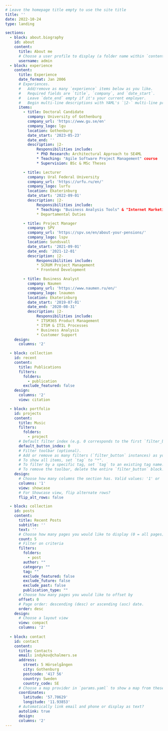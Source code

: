 ```yaml
---
# Leave the homepage title empty to use the site title
title: ''
date: 2022-10-24
type: landing

sections:
  - block: about.biography
    id: about
    content:
      title: About me
      # Choose a user profile to display (a folder name within `content/authors/`)
      username: admin
  - block: experience
    content:
      title: Experience
      date_format: Jan 2006
      # Experiences.
      #   Add/remove as many `experience` items below as you like.
      #   Required fields are `title`, `company`, and `date_start`.
      #   Leave `date_end` empty if it's your current employer.
      #   Begin multi-line descriptions with YAML's `|2-` multi-line prefix.
      items:
        - title: Doctoral Candidate
          company: University of Gothenburg
          company_url: 'https://www.gu.se/en'
          company_logo: lgu
          location: Gothenburg
          date_start: '2023-05-23'
          date_end: ''
          description: |2-
              Responsibilities include:
              * PhD Research: Architectural Approach to SE4ML
              * Teaching: "Agile Software Project Management" course
              * Supervision: BSc & MSc Theses  

        - title: Lecturer
          company: Ural Federal University
          company_url: 'https://urfu.ru/en/'
          company_logo: lurfu
          location: Ekaterinburg
          date_start: '2022-09-01'
          description: |2-
              Responsibilities include:
              * Teaching: "Business Analysis Tools" & "Internet Marketing" courses
              * Departamental Duties

        - title: Project Manager
          company: SPV
          company_url: 'https://spv.se/en/about-your-pensions/'
          company_logo: lspv
          location: Sundsvall
          date_start: '2021-09-01'
          date_end: '2021-12-01'
          description: |2-
              Responsibilities include:
              * SCRUM Project Management
              * Frontend Development

        - title: Business Analyst
          company: Naumen
          company_url: 'https://www.naumen.ru/en/'
          company_logo: lnaumen
          location: Ekaterinburg
          date_start: '2019-07-01'
          date_end: '2020-08-31'
          description: |2-
              Responsibilities include:
              * ITSM365 Product Management
              * ITSM & ITIL Processes
              * Business Analysis
              * Customer Support  
    design:
      columns: '2'

  - block: collection
    id: recent
    content:
      title: Publications
      filters:
        folders:
          - publication
        exclude_featured: false
    design:
      columns: '2'
      view: citation

  - block: portfolio
    id: projects
    content:
      title: Music
      filters:
        folders:
          - project
      # Default filter index (e.g. 0 corresponds to the first `filter_button` instance below).
      default_button_index: 0
      # Filter toolbar (optional).
      # Add or remove as many filters (`filter_button` instances) as you like.
      # To show all items, set `tag` to "*".
      # To filter by a specific tag, set `tag` to an existing tag name.
      # To remove the toolbar, delete the entire `filter_button` block.
    design:
      # Choose how many columns the section has. Valid values: '1' or '2'.
      columns: '1'
      view: showcase
      # For Showcase view, flip alternate rows?
      flip_alt_rows: false

  - block: collection
    id: posts
    content:
      title: Recent Posts
      subtitle: ''
      text: ''
      # Choose how many pages you would like to display (0 = all pages)
      count: 5
      # Filter on criteria
      filters:
        folders:
          - post
        author: ""
        category: ""
        tag: ""
        exclude_featured: false
        exclude_future: false
        exclude_past: false
        publication_type: ""
      # Choose how many pages you would like to offset by
      offset: 0
      # Page order: descending (desc) or ascending (asc) date.
      order: desc
    design:
      # Choose a layout view
      view: compact
      columns: '2'
  
  - block: contact
    id: contact
    content:
      title: Contacts
      email: indykov@chalmers.se
      address:
        street: 5 Hörselgången
        city: Gothenburg
        postcode: '417 56'
        country: Sweden
        country_code: SE
      # Choose a map provider in `params.yaml` to show a map from these coordinates
      coordinates:
        latitude: '57.70629'
        longitude: '11.93853'  
      # Automatically link email and phone or display as text?
      autolink: true
      design:
      columns: '2'
---
```

